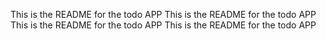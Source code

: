 This is the README for the todo APP
This is the README for the todo APP
This is the README for the todo APP
This is the README for the todo APP

